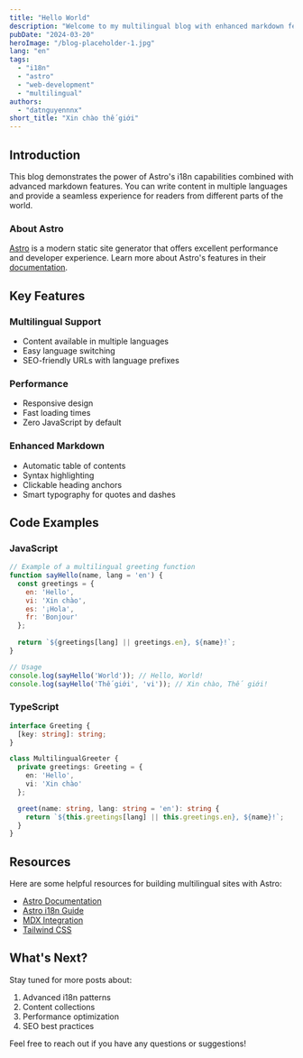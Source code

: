 ```yaml
---
title: "Hello World"
description: "Welcome to my multilingual blog with enhanced markdown features"
pubDate: "2024-03-20"
heroImage: "/blog-placeholder-1.jpg"
lang: "en"
tags:
  - "i18n"
  - "astro"
  - "web-development"
  - "multilingual"
authors:
  - "datnguyennnx"
short_title: "Xin chào thế giới"
---
```


## Introduction

This blog demonstrates the power of Astro's i18n capabilities combined with advanced markdown features. You can write content in multiple languages and provide a seamless experience for readers from different parts of the world.

### About Astro

[Astro](https://astro.build) is a modern static site generator that offers excellent performance and developer experience. Learn more about Astro's features in their [documentation](https://docs.astro.build).

## Key Features

### Multilingual Support
- Content available in multiple languages
- Easy language switching
- SEO-friendly URLs with language prefixes

### Performance
- Responsive design
- Fast loading times
- Zero JavaScript by default

### Enhanced Markdown
- Automatic table of contents
- Syntax highlighting
- Clickable heading anchors
- Smart typography for quotes and dashes

## Code Examples

### JavaScript

```javascript
// Example of a multilingual greeting function
function sayHello(name, lang = 'en') {
  const greetings = {
    en: 'Hello',
    vi: 'Xin chào',
    es: '¡Hola',
    fr: 'Bonjour'
  };
  
  return `${greetings[lang] || greetings.en}, ${name}!`;
}

// Usage
console.log(sayHello('World')); // Hello, World!
console.log(sayHello('Thế giới', 'vi')); // Xin chào, Thế giới!
```

### TypeScript

```typescript
interface Greeting {
  [key: string]: string;
}

class MultilingualGreeter {
  private greetings: Greeting = {
    en: 'Hello',
    vi: 'Xin chào'
  };

  greet(name: string, lang: string = 'en'): string {
    return `${this.greetings[lang] || this.greetings.en}, ${name}!`;
  }
}
```

## Resources

Here are some helpful resources for building multilingual sites with Astro:

- [Astro Documentation](https://docs.astro.build)
- [Astro i18n Guide](https://docs.astro.build/en/guides/internationalization/)
- [MDX Integration](https://docs.astro.build/en/guides/integrations-guide/mdx/)
- [Tailwind CSS](https://tailwindcss.com)

## What's Next?

Stay tuned for more posts about:

1. Advanced i18n patterns
2. Content collections
3. Performance optimization
4. SEO best practices

Feel free to reach out if you have any questions or suggestions!
